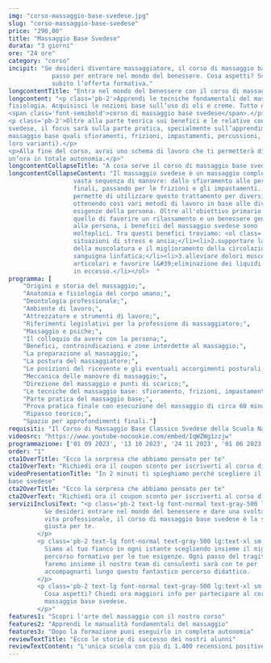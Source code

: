 ```yaml
---
img: "corso-massaggio-base-svedese.jpg"
slug: "corso-massaggio-base-svedese"
price: "290,00"
title: "Massaggio Base Svedese"
durata: "3 giorni"
ore: "24 ore"
category: "corso"
incipit: "Se desideri diventare massaggiatore, il corso di massaggio base svedese è il primo
            passo per entrare nel mondo del benessere. Cosa aspetti? Scopri
            subito l’offerta formativa."
longcontentTitle: "Entra nel mondo del benessere con il corso di massaggio base svedese"            
longcontent: "<p class='pb-2'>Apprendi le tecniche fondamentali del massaggio. Studia i fondamenti dell’anatomia e della
fisiologia. Acquisisci le nozioni base sull’uso di oli e creme. Tutto questo è racchiuso nel
<span class='font-semibold'>corso di massaggio base svedese</span>.</p>
<p class='pb-2'>Oltre alla parte teorica sui benefici e le relative controindicazioni del massaggio base
svedese, il focus sarà sulla parte pratica, specialmente sull’apprendimento delle tecniche del
massaggio base quali sfioramenti, frizioni, impastamenti, percussioni, vibrazioni (in tutte le
loro varianti).</p>
<p>Alla fine del corso, avrai uno schema di lavoro che ti permetterà di eseguire il massaggio di
un’ora in totale autonomia.</p>"
longcontentCollapseTitle: "A cosa serve il corso di massaggio base svedese?"
longcontentCollapseContent: "Il massaggio svedese è un massaggio completo che comprende una
                  vasta sequenza di manovre: dallo sfioramento alle percussioni
                  finali, passando per le frizioni e gli impastamenti. Questo ci
                  permette di utilizzare questo trattamento per diversi scopi,
                  ottenendo così vari metodi di lavoro in base alle diverse
                  esigenze della persona. Oltre all'obiettivo primario che è
                  quello di favorire un rilassamento e un benessere generale
                  alla persona, i benefici del massaggio svedese sono
                  molteplici. Tra questi benefici troviamo: <ol class='pt-2'><li>1.ridurre le
                  situazioni di stress e ansia;</li><li>2.supportare la tonificazione
                  della muscolatura e il miglioramento della circolazione
                  sanguigna linfatica;</li><li>3.alleviare dolori muscolari e
                  articolari e favorire l&#39;eliminazione dei liquidi e tossine
                  in eccesso.</li></ol>  "
programma: [
    "Origini e storia del massaggio;",
    "Anatomia e fisiologia del corpo umano;",
    "Deontologia professionale;",
    "Ambiente di lavoro;",
    "Attrezzature e strumenti di lavoro;",
    "Riferimenti legislativi per la professione di massaggiatore;",
    "Massaggio e psiche;",
    "Il colloquio da avere con la persona;",
    "Benefici, controindicazioni e zone interdette al massaggio;",
    "La preparazione al massaggio;",
    "La postura del massaggiatore;",
    "Le posizioni del ricevente e gli eventuali accorgimenti posturali;",
    "Meccanica delle manovre di massaggio;",
    "Direzione del massaggio e punti di scarico;",
    "Le tecniche del massaggio base: sfioramento, frizioni, impastamenti, vibrazioni e percussioni in tutte le loro varianti e manovre;",
    "Parte pratica del massaggio base;",
    "Prova pratica finale con esecuzione del massaggio di circa 60 minuti;",
    "Ripasso teorico;",
    "Spazio per approfondimenti finali."]
requisiti: "Il Corso di Massaggio Base Classico Svedese della Scuola Nazionale di Massaggio Tao® è il corso per eccellenza più completo tra tutti. Esso è aperto e rivolto a chiunque, quindi non è necessario avere un'esperienza di base precedente. Il Massaggio Base Classico Svedese è particolarmente consigliato a chi non ha esperienza nelle tecniche di massaggio occidentali quali Sfioramenti, Frizioni, Impastamenti, Vibrazioni e Percussioni in tutte le loro varianti."
videosrc: "https://www.youtube-nocookie.com/embed/IqWZWg1zzjw"
programmazione: ['01 09 2023', '13 10 2023', '24 11 2023', '01 06 2023']
order: "1"
cta1OverTitle: "Ecco la sorpresa che abbiamo pensato per te"
cta1OverText: "Richiedi ora il coupon sconto per iscriverti al corso di massaggio base svedese"
videoPresentationTitle: "In 2 minuti ti spieghiamo perché scegliere il corso di massaggio
base svedese"
cta2OverTitle: "Ecco la sorpresa che abbiamo pensato per te"
cta2OverText: "Richiedi ora il coupon sconto per iscriverti al corso di massaggio base svedese"
serviziInclusiText: "<p class='pb-2 text-lg font-normal text-gray-500 lg:text-xl sm:px-16 lg:px-48 text-justify'>
          Se desideri entrare nel mondo del benessere e dare una svolta alla tua
          vita professionale, il corso di massaggio base svedese è la scelta più
          giusta per te.
        </p>
        <p class='pb-2 text-lg font-normal text-gray-500 lg:text-xl sm:px-16 lg:px-48 text-justify'>
          Siamo al tuo fianco in ogni istante scegliendo insieme il miglior
          percorso formativo per le tue esigenze. Ogni passo del tragitto che
          faremo insieme il nostro team di consulenti sarà con te per
          accompagnarti lungo questo fantastico percorso didattico.
        </p>
        <p class='pb-2 text-lg font-normal text-gray-500 lg:text-xl sm:px-16 lg:px-48 text-justify'>
          Cosa aspetti? Chiedi ora maggiori info per partecipare al corso di
          massaggio base svedese.
        </p>"
features1: "Scopri l'arte del massaggio con il nostro corso"
features2: "Apprendi le manualità fondamentali del massaggio"
features3: "Dopo la formazione puoi eseguirlo in completa autonomia"      
reviewTextTitle: "Ecco le storie di successo dei nostri alunni"        
reviewTextContent: "L'unica scuola con più di 1.400 recensioni positive su Google e Facebook" 
---
```

